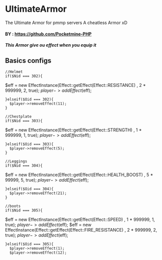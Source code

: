 # UltimateArmor
The Ultimate Armor for pmmp servers
A cheatless Armor xD

#### BY : https://github.com/Pocketmine-PHP
##### This Armor give ou effect when you equip it
## Basics configs
    //Helmet
    if($Nid === 302){
 $eff = new EffectInstance(Effect::getEffect(Effect::RESISTANCE) , 2 * 999999, 2, true);
$player->addEffect($eff);
      
    }elseif($Oid === 302){
      $player->removeEffect(11);
    }
    
    //Chestplate
    if($Nid === 303){
 $eff = new EffectInstance(Effect::getEffect(Effect::STRENGTH) , 1 * 999999, 1, true);
$player->addEffect($eff);
      
    }elseif($Oid === 303){
      $player->removeEffect(5);
    }
    
    //Leggings
    if($Nid === 304){
 $eff = new EffectInstance(Effect::getEffect(Effect::HEALTH_BOOST) , 5 * 99999, 5, true);
$player->addEffect($eff);
      
    }elseif($Oid === 304){
      $player->removeEffect(21);
    }
    
    //boots
    if($Nid === 305){
 $eff = new EffectInstance(Effect::getEffect(Effect::SPEED) , 1 * 999999, 1, true);
$player->addEffect($eff);
 $eff = new EffectInstance(Effect::getEffect(Effect::FIRE_RESISTANCE) , 2 * 999999, 2, true);
$player->addEffect($eff);
      
    }elseif($Oid === 305){
      $player->removeEffect(1);
      $player->removeEffect(12);
